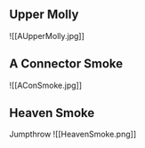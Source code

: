 ## Upper Molly
![[AUpperMolly.jpg]]
## A Connector Smoke
![[AConSmoke.jpg]]
## Heaven Smoke
Jumpthrow
![[HeavenSmoke.png]]
